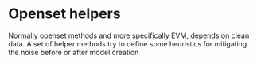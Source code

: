 # Openset helpers

Normally openset methods and more specifically EVM, depends on clean data. A set of helper methods try to define some heuristics for mitigating the noise before or after model creation